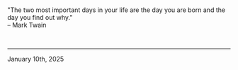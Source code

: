 
<br>

"The two most important days in your life are the day you are born and the day you find out why."\
  – Mark Twain
 
</br>

---
January 10th, 2025
